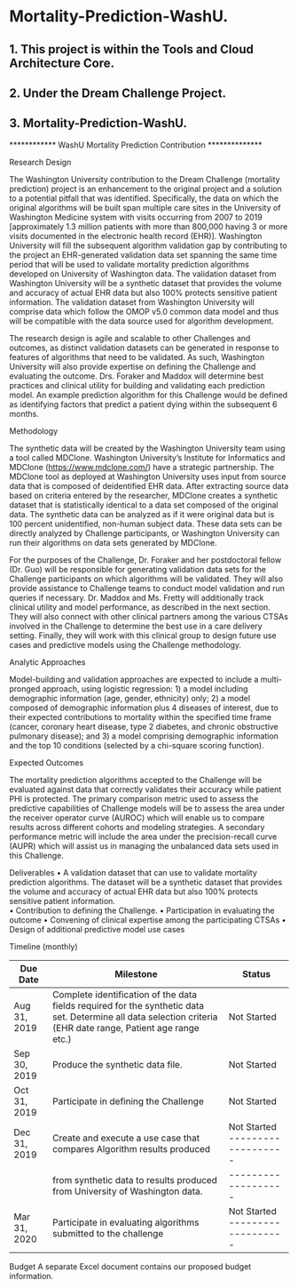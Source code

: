 # Mortality-Prediction-WashU.

## 1. This project is within the Tools and Cloud Architecture Core. 
## 2. Under the Dream Challenge Project.  
## 3. Mortality-Prediction-WashU. 


************ WashU Mortality Prediction Contribution **************

Research Design

The Washington University contribution to the Dream Challenge (mortality prediction) project is an enhancement to the original project and a solution to a potential pitfall that was identified. Specifically, the data on which the original algorithms will be built span multiple care sites in the University of Washington Medicine system with visits occurring from 2007 to 2019 [approximately 1.3 million patients with more than 800,000 having 3 or more visits documented in the electronic health record (EHR)]. Washington University will fill the subsequent algorithm validation gap by contributing to the project an EHR-generated validation data set spanning the same time period that will be used to validate mortality prediction algorithms developed on University of Washington data.  The validation dataset from Washington University will be a synthetic dataset that provides the volume and accuracy of actual EHR data but also 100% protects sensitive patient information.  The validation dataset from Washington University will comprise data which follow the OMOP v5.0 common data model and thus will be compatible with the data source used for algorithm development. 

The research design is agile and scalable to other Challenges and outcomes, as distinct validation datasets can be generated in response to features of algorithms that need to be validated. As such, Washington University will also provide expertise on defining the Challenge and evaluating the outcome. Drs. Foraker and Maddox will determine best practices and clinical utility for building and validating each prediction model. An example prediction algorithm for this Challenge would be defined as identifying factors that predict a patient dying within the subsequent 6 months.

Methodology

The synthetic data will be created by the Washington University team using a tool called MDClone. Washington University’s Institute for Informatics and MDClone (https://www.mdclone.com/) have a strategic partnership. The MDClone tool as deployed at Washington University uses input from source data that is composed of deidentified EHR data.  After extracting source data based on criteria entered by the researcher, MDClone creates a synthetic dataset that is statistically identical to a data set composed of the original data. The synthetic data can be analyzed as if it were original data but is 100 percent unidentified, non-human subject data.  These data sets can be directly analyzed by Challenge participants, or Washington University can run their algorithms on data sets generated by MDClone.

For the purposes of the Challenge, Dr. Foraker and her postdoctoral fellow (Dr. Guo) will be responsible for generating validation data sets for the Challenge participants on which algorithms will be validated. They will also provide assistance to Challenge teams to conduct model validation and run queries if necessary. Dr. Maddox and Ms. Fretty will additionally track clinical utility and model performance, as described in the next section.  They will also connect with other clinical partners among the various CTSAs involved in the Challenge to determine the best use in a care delivery setting.  Finally, they will work with this clinical group to design future use cases and predictive models using the Challenge methodology.

Analytic Approaches  

Model-building and validation approaches are expected to include a multi-pronged approach, using logistic regression: 1) a model including demographic information (age, gender, ethnicity) only; 2) a model composed of demographic information plus 4 diseases of interest, due to their expected contributions to mortality within the specified time frame (cancer, coronary heart disease, type 2 diabetes, and chronic obstructive pulmonary disease); and 3) a model comprising demographic information and the top 10 conditions (selected by a chi-square scoring function).

Expected Outcomes

The mortality prediction algorithms accepted to the Challenge will be evaluated against data that correctly validates their accuracy while patient PHI is protected. The primary comparison metric used to assess the predictive capabilities of Challenge models will be to assess the area under the receiver operator curve (AUROC) which will enable us to compare results across different cohorts and modeling strategies. A secondary performance metric will include the area under the precision-recall curve (AUPR) which will assist us in managing the unbalanced data sets used in this Challenge.
 
Deliverables
•	A validation dataset that can use to validate mortality prediction algorithms.  The dataset will be a synthetic dataset that provides the volume and accuracy of actual EHR data but also 100% protects sensitive patient information.   
•	Contribution to defining the Challenge. 
•	Participation in evaluating the outcome
•	Convening of clinical expertise among the participating CTSAs
•	Design of additional predictive model use cases

Timeline (monthly)

|Due Date    |Milestone                                                                      |Status                          |
|------------|-------------------------------------------------------------------------------|--------------------------------|
|Aug 31, 2019|Complete identification of the data fields required for the synthetic data set. Determine all data selection criteria (EHR date range, Patient age range etc.)|	Not Started                    |
|Sep 30, 2019|Produce the synthetic data file.                                               |	Not Started |
|Oct 31, 2019|Participate in defining the Challenge                                          |Not Started        	| 
|Dec 31, 2019|Create and execute a use case that compares Algorithm results produced         |Not Started	-------------------|
|            |from synthetic data to results produced from University of Washington data.    |	-------------------|
|Mar 31, 2020|Participate in evaluating algorithms submitted to the challenge                |Not Started	-------------------|






Budget
A separate Excel document contains our proposed budget information.
